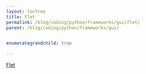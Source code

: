 ```yaml
---
layout: toctree
title: Flet
permalink: /blog/coding/python/frameworks/gui/flet/
parent: /blog/coding/python/frameworks/gui/


enumerategrandchild: true

---
```


[Flet](https://flet.dev/)